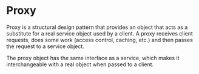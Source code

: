 # Proxy

Proxy is a structural design pattern that provides an object that acts as a substitute for a real service object used by a client. A proxy receives client requests, does some work (access control, caching, etc.) and then passes the request to a service object.

The proxy object has the same interface as a service, which makes it interchangeable with a real object when passed to a client.
